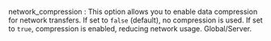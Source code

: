 network_compression
:   This option allows you to enable data compression for network
    transfers.
    If set to `false` (default), no compression is used.
    If set to `true`, compression is enabled, reducing network usage.
    Global/Server.
